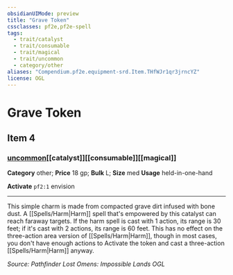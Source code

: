 ```yaml
---
obsidianUIMode: preview
title: "Grave Token"
cssclasses: pf2e,pf2e-spell
tags:
  - trait/catalyst
  - trait/consumable
  - trait/magical
  - trait/uncommon
  - category/other
aliases: "Compendium.pf2e.equipment-srd.Item.THfWJr1qr3jrncYZ"
license: OGL
---
```

# Grave Token
## Item 4
### [uncommon](uncommon "Uncommon Rarity Trait")[[catalyst]][[consumable]][[magical]]

**Category** other; 
**Price** 18 gp; 
**Bulk** L; **Size** med
**Usage** held-in-one-hand

**Activate** `pf2:1` envision

* * *

This simple charm is made from compacted grave dirt infused with bone dust. A [[Spells/Harm|Harm]] spell that's empowered by this catalyst can reach faraway targets. If the harm spell is cast with 1 action, its range is 30 feet; if it's cast with 2 actions, its range is 60 feet. This has no effect on the three-action area version of [[Spells/Harm|Harm]], though in most cases, you don't have enough actions to Activate the token and cast a three-action [[Spells/Harm|Harm]] anyway.

*Source: Pathfinder Lost Omens: Impossible Lands*
*OGL*